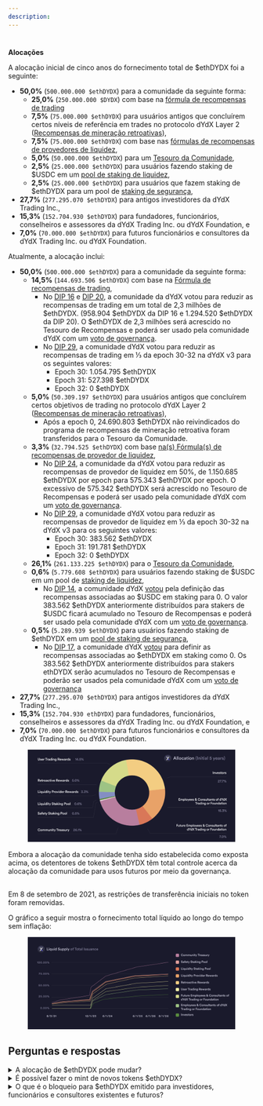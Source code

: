```yaml
---
description:
---
```


#

**Alocações**

A alocação inicial de cinco anos do fornecimento total de $ethDYDX foi a seguinte:

* **50,0%** (`500.000.000 $ethDYDX`) para a comunidade da seguinte forma:
  * **25,0%** (`250.000.000 $DYDX`) com base na [fórmula de recompensas de trading](https://docs.dydx.community/dydx-governance/rewards/trading-rewards)
  * **7,5%** (`75.000.000 $ethDYDX`) para usuários antigos que concluírem certos níveis de referência em trades no protocolo dYdX Layer 2 ([Recompensas de mineração retroativas](https://docs.dydx.community/dydx-governance/rewards/retroactive-mining-rewards)),
  * **7,5%** (`75.000.000 $ethDYDX`) com base nas [fórmulas de recompensas de provedores de liquidez](https://docs.dydx.community/dydx-governance/rewards/liquidity-provider-rewards),
  * **5,0%** (`50.000.000 $ethDYDX`) para um [Tesouro da Comunidade](https://docs.dydx.community/dydx-governance/start-here/community-treasury/),
  * **2,5%** (`25.000.000 $ethDYDX`) para usuários fazendo staking de $USDC em um [pool de staking de liquidez](https://docs.dydx.community/dydx-governance/staking-pools/liquidity-staking-pool),
  * **2,5%** (`25.000.000 $ethDYDX`) para usuários que fazem staking de $ethDYDX para um pool de [staking de segurança](https://docs.dydx.community/dydx-governance/staking-pools/safety-staking-pool),
* **27,7%** (`277.295.070 $ethDYDX`) para antigos investidores da dYdX Trading Inc.,
* **15,3%** (`152.704.930 $ethDYDX`) para fundadores, funcionários, conselheiros e assessores da dYdX Trading Inc. ou dYdX Foundation, e
* **7,0%** (`70.000.000 $ethDYDX`) para futuros funcionários e consultores da dYdX Trading Inc. ou dYdX Foundation.

Atualmente, a alocação inclui:

* **50,0%** (`500.000.000 $ethDYDX`) para a comunidade da seguinte forma:
  * **14,5%** (`144.693.506 $ethDYDX`) com base na [Fórmula de recompensas de trading](https://docs.dydx.community/dydx-governance/rewards/trading-rewards),
    * No [DIP 16](https://github.com/dydxfoundation/dip/blob/master/content/dips/DIP-16.md) e [DIP 20](https://dydx.community/dashboard/proposal/11), a comunidade da dYdX votou para reduzir as recompensas de trading em um total de 2,3 milhões de $ethDYDX. (958.904 $ethDYDX da DIP 16 e 1.294.520 $ethDYDX da DIP 20). O $ethDYDX de 2,3 milhões será acrescido no Tesouro de Recompensas e poderá ser usado pela comunidade dYdX com um [voto de governança](https://docs.dydx.community/dydx-governance/voting-and-governance/governance-parameters).
    * No [DIP 29](https://dydx.community/dashboard/proposal/16), a comunidade dYdX votou para reduzir as recompensas de trading em ⅓ da epoch 30-32 na dYdX v3 para os seguintes valores:
      * Epoch 30: 1.054.795 $ethDYDX
      * Epoch 31: 527.398 $ethDYDX
      * Epoch 32: 0 $ethDYDX
  * **5,0%** (`50.309.197 $ethDYDX`) para usuários antigos que concluírem certos objetivos de trading no protocolo dYdX Layer 2 ([Recompensas de mineração retroativas](../rewards/retroactive-mining-rewards.md)),
    * Após a epoch 0, 24.690.803 $ethDYDX não reivindicados do programa de recompensas de mineração retroativa foram transferidos para o Tesouro da Comunidade.
  * **3,3%** (`32.794.525 $ethDYDX`) com base [na(s) Fórmula(s) de recompensas de provedor de liquidez](https://docs.dydx.community/dydx-governance/rewards/liquidity-provider-rewards),
    * No [DIP 24](https://github.com/dydxfoundation/dip/blob/master/content/dips/DIP-24.md), a comunidade da dYdX votou para reduzir as recompensas de provedor de liquidez em 50%, de 1.150.685 $ethDYDX por epoch para 575.343 $ethDYDX por epoch. O excessivo de 575.342 $ethDYDX será acrescido no Tesouro de Recompensas e poderá ser usado pela comunidade dYdX com um [voto de governança](https://docs.dydx.community/dydx-governance/voting-and-governance/governance-parameters).
    * No [DIP 29](https://dydx.community/dashboard/proposal/16), a comunidade dYdX votou para reduzir as recompensas de provedor de liquidez em ⅓ da epoch 30-32 na dYdX v3 para os seguintes valores:
      * Epoch 30: 383.562 $ethDYDX
      * Epoch 31: 191.781 $ethDYDX
      * Epoch 32: 0 $ethDYDX
  * **26,1%** (`261.133.225 $ethDYDX`) para o [Tesouro da Comunidade](https://docs.dydx.community/dydx-governance/start-here/community-treasury/),
  * **0,6%** (`5.779.608 $ethDYDX`) para usuários fazendo staking de $USDC em um pool de [staking de liquidez](https://docs.dydx.community/dydx-governance/staking-pools/liquidity-staking-pool),
    *  No [DIP 14](https://github.com/dydxfoundation/dip/blob/master/content/dips/DIP-14.md), a comunidade dYdX [votou](https://dydx.community/dashboard/proposal/7) pela definição das recompensas associadas ao $USDC em staking para 0. O valor 383.562 $ethDYDX anteriormente distribuídos para stakers de $USDC ficará acumulado no Tesouro de Recompensas e poderá ser usado pela comunidade dYdX com um [voto de governança](https://docs.dydx.community/dydx-governance/voting-and-governance/governance-parameters).
  * **0,5%** (`5.289.939 $ethDYDX`) para usuários fazendo staking de $ethDYDX em um [pool de staking de segurança](https://docs.dydx.community/dydx-governance/staking-pools/safety-staking-pool),
    * No [DIP 17](https://github.com/dydxfoundation/dip/blob/master/content/dips/DIP-17.md), a comunidade dYdX [votou](https://dydx.community/dashboard/proposal/9) para definir as recompensas associadas ao $ethDYDX em staking como 0. Os 383.562 $ethDYDX anteriormente distribuídos para stakers ethDYDX serão acumulados no Tesouro de Recompensas e poderão ser usados pela comunidade dYdX com um [voto de governança](https://docs.dydx.community/dydx-governance/voting-and-governance/governance-parameters)
* **27,7%** (`277.295.070 $ethDYDX`) para antigos investidores da dYdX Trading Inc.,
* **15,3%** (`152.704.930 ethDYDX`) para fundadores, funcionários, conselheiros e assessores da dYdX Trading Inc. ou dYdX Foundation, e
* **7,0%** (`70.000.000 $ethDYDX`) para futuros funcionários e consultores da dYdX Trading Inc. ou dYdX Foundation.

<figure><img src="../.gitbook/assets/Brand Kit Allocation.png" alt=""><figcaption></figcaption></figure>

Embora a alocação da comunidade tenha sido estabelecida como exposta acima, os detentores de tokens $ethDYDX têm total controle acerca da alocação da comunidade para usos futuros por meio da governança.

##

Em 8 de setembro de 2021, as restrições de transferência iniciais no token foram removidas.

O gráfico a seguir mostra o fornecimento total líquido ao longo do tempo sem inflação:

<figure><img src="../.gitbook/assets/liquid supply total issuance_3.png" alt=""><figcaption></figcaption></figure>

## **Perguntas e respostas**

<details>

<summary>A alocação de $ethDYDX pode mudar? </summary>

Sim, a comunidade dYdX pode alterar qualquer um dos [pools e recompensas que houver no lançamento](../voting-and-governance/governance-parameters.md). Até o momento, a comunidade dYdX votou para reduzir as emissões DYDX em várias propostas de governança:

* No [DIP 16](https://github.com/dydxfoundation/dip/blob/master/content/dips/DIP-16.md), a comunidade dYdX [votou](https://dydx.community/dashboard/proposal/8) pela redução das recompensas de trading em 25%.
*
* No [DIP 17](https://github.com/dydxfoundation/dip/blob/master/content/dips/DIP-17.md), a comunidade dYdX [votou](https://dydx.community/dashboard/proposal/9) pela definição das recompensas associadas ao $ethDYDX em staking para 0. O valor 383.562 $ethDYDX anteriormente distribuídos para stakers de $DYDX ficará acumulado no Tesouro de Recompensas e poderá ser usado pela comunidade dYdX com um [voto de governança](https://docs.dydx.community/dydx-governance/voting-and-governance/governance-parameters).
* No [DIP 24](https://github.com/dydxfoundation/dip/blob/master/content/dips/DIP-24.md), a comunidade da dYdX [votou](https://dydx.community/dashboard/proposal/14) para reduzir as recompensas de provedor de liquidez em 50%, de 1.150.685 $ethDYDX por época para 575.343 $ethDYDX por época. O excessivo de 575.342 $ethDYDX será acrescido no Tesouro de Recompensas e poderá ser usado pela comunidade dYdX com um [voto de governança](https://docs.dydx.community/dydx-governance/voting-and-governance/governance-parameters).
* Na [DIP 29](https://dydx.community/dashboard/proposal/16), a comunidade dYdX votou para reduzir o trading e as recompensas de LP em ⅓ da epoch 30-32 na dYdX v3 para os seguintes valores:

a. Reduzir as recompensas para os seguintes valores em 21 de novembro de 2023, 15:00 UTC (início da epoch 30)

```
 i. Trading: 1,054,795
 ii. LP: 383,562
```

b. Reduzir as recompensas para os seguintes valores em 19 de dezembro de 2023, 15:00 UTC (início da epoch 31)

```
 i.Trading: 527,398
 ii.LP: 191,781
```

c. Reduzir as recompensas para os seguintes valores em 16 de janeiro de 2024, 15:00 UTC (início da epoch 32)

```
 i.Trading: 0
 ii.LP: 0
```

</details>

<details>

<summary>É possível fazer o mint de novos tokens $ethDYDX?</summary>



</details>

<details>

<summary>O que é o bloqueio para $ethDYDX emitido para investidores, funcionários e consultores existentes e futuros?</summary>







*
*
*
*

**Observe que todas as datas acima devem ser interpretadas como se referindo ao fuso horário UTC.**

Vários fundadores, funcionários, consultores e assessores da dYdX Trading Inc. dYdX Foundation também estão sujeitos ao calendário de restrições de transferências definido na Emenda.

Todos os funcionários e consultores também estarão sujeitos a várias programações de investimento que poderão resultar na perda de seus direitos a $ethDYDX. Nenhum recebimento de $ethDYDX por partes de funcionários ou consultores é ou será baseado na prestação de serviços relacionados ao protocolo dYdX ou outros serviços que possam beneficiar o protocolo. Em vez disso, funcionários e consultores podem receber $ethDYDX para serviços que beneficiam apenas a dYdX Trading Inc., dYdX Foundation ou outra parte.

Independentemente de qualquer bloqueio de $ethDYDX, os investidores, funcionários ou consultores antigos da dYdX Trading Inc. ou Foundation podem usar tokens $ethDYDX para fazer propostas, delegar votos ou votar em propostas relacionadas ao protocolo. Os funcionários e consultores atuais da dYdX Trading Inc. ou dYdX Foundation não farão inicialmente nenhuma proposta ou participarão de quaisquer votações, mas poderão fazer isso no futuro. Os funcionários atuais e consultores da dYdX Trading Inc. ou dYdX Foundation poderão delegar votos sem tentar influenciar os resultados de votações.

Todos os investidores são obrigados a cumprir a restrição de transferência aplicada por meio de acordos contratuais com a dYdX Foundation e dYdX Trading Inc. A dYdX Foundation rastreia os endereços de carteira para determinar se quaisquer transferências foram feitas em violação dessa restrição.

A dYdX Foundation expressa sua prontidão a levar à juízo quaisquer investidores que não cumpram estes requisitos.

</details>
